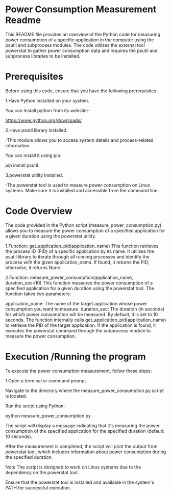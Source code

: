 # Power Consumption Measurement Readme
This README file provides an overview of the Python code for measuring power consumption of a specific application in the computer using the psutil and subprocess modules. The code utilizes the external tool powerstat to gather power consumption data and requires the psutil and subprocess libraries to be installed.

# Prerequisites
Before using this code, ensure that you have the following prerequisites:

1.Have Python installed on your system.

You can Install python from its website:-

https://www.python.org/downloads/


2.Have psutil library installed.

-This module allows you to access system details and process-related information.

You can install it using pip:

pip install psutil

3.powerstat utility installed. 

-The powerstat tool is used to measure power consumption on Linux systems. Make sure it is installed and accessible from the command line.

# Code Overview
The code provided in the Python script (measure_power_consumption.py) allows you to measure the power consumption of a specified application for a given duration using the powerstat utility.

1.Function: get_application_pid(application_name)
This function retrieves the process ID (PID) of a specific application by its name. It utilizes the psutil library to iterate through all running processes and identify the process with the given application_name. If found, it returns the PID; otherwise, it returns None.

2.Function: measure_power_consumption(application_name, duration_sec=10)
This function measures the power consumption of a specified application for a given duration using the powerstat tool. The function takes two parameters:

application_name: The name of the target application whose power consumption you want to measure.
duration_sec: The duration (in seconds) for which power consumption will be measured. By default, it is set to 10 seconds.
The function internally calls get_application_pid(application_name) to retrieve the PID of the target application. If the application is found, it executes the powerstat command through the subprocess module to measure the power consumption.

# Execution /Running the program
To execute the power consumption measurement, follow these steps:

1.Open a terminal or command prompt.

Navigate to the directory where the measure_power_consumption.py script is located.

Run the script using Python:

python measure_power_consumption.py

The script will display a message indicating that it's measuring the power consumption of the specified application for the specified duration (default: 10 seconds).

After the measurement is completed, the script will print the output from powerstat tool, which includes information about power consumption during the specified duration.



Note
The script is designed to work on Linux systems due to the dependency on the powerstat tool.

Ensure that the powerstat tool is installed and available in the system's PATH for successful execution.







